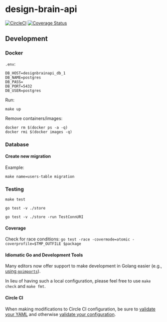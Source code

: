 # design-brain-api

[![CircleCI](https://circleci.com/gh/nicewrk/design-brain-api.svg?style=shield)](https://circleci.com/gh/nicewrk/design-brain-api) [![Coverage Status](https://coveralls.io/repos/github/nicewrk/design-brain-api/badge.svg?branch=master)](https://coveralls.io/github/nicewrk/design-brain-api?branch=master)

## Development

### Docker
`.env`:
```shell
DB_HOST=designbrainapi_db_1
DB_NAME=postgres
DB_PASS=
DB_PORT=5432
DB_USER=postgres
```

Run:
```shell
make up
```

Remove containers/images:
```shell
docker rm $(docker ps -a -q)
docker rmi $(docker images -q)
```

### Database

#### Create new migration
Example:
```shell
make name=users-table migration
```

### Testing

```shell
make test
```

```shell
go test -v ./store
```

```shell
go test -v ./store -run TestConnURI
```

#### Coverage
Check for race conditions:
`go test -race -covermode=atomic -coverprofile=$TMP_OUTFILE $package`

#### Idiomatic Go and Development Tools
Many editors now offer support to make development in Golang easier (e.g., [using `goimports`](https://godoc.org/golang.org/x/tools/cmd/goimports)).

In lieu of having such a local configuration, please feel free to use `make check` and `make fmt`.

#### Circle CI
When making modifications to Circle CI configuration, be sure to [validate your YAML](https://codebeautify.org/yaml-validator) and otherwise [validate your configuration](https://circleci.com/docs/2.0/local-jobs/).

